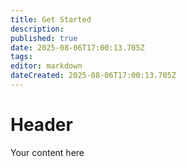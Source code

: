 ```yaml
---
title: Get Started
description: 
published: true
date: 2025-08-06T17:00:13.705Z
tags: 
editor: markdown
dateCreated: 2025-08-06T17:00:13.705Z
---
```


# Header
Your content here